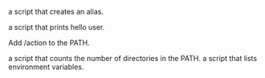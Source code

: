 a script that creates an alias.                                                                              

a script that prints hello user.                                                                             

Add /action to the PATH.                                                                                     

a script that counts the number of directories in the PATH. 
a script that lists environment variables.
